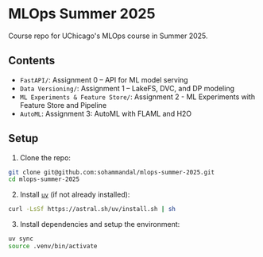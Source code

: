 # MLOps Summer 2025

Course repo for UChicago's MLOps course in Summer 2025.

## Contents

- `FastAPI/`: Assignment 0 – API for ML model serving
- `Data Versioning/`: Assignment 1 – LakeFS, DVC, and DP modeling
- `ML Experiments & Feature Store/`: Assignment 2 - ML Experiments with Feature Store and Pipeline
- `AutoML`: Assignment 3: AutoML with FLAML and H2O

## Setup

1. Clone the repo:
```bash
git clone git@github.com:sohammandal/mlops-summer-2025.git
cd mlops-summer-2025
````

2. Install [`uv`](https://github.com/astral-sh/uv) (if not already installed):

```bash
curl -LsSf https://astral.sh/uv/install.sh | sh
```

3. Install dependencies and setup the environment:

```bash
uv sync
source .venv/bin/activate
```